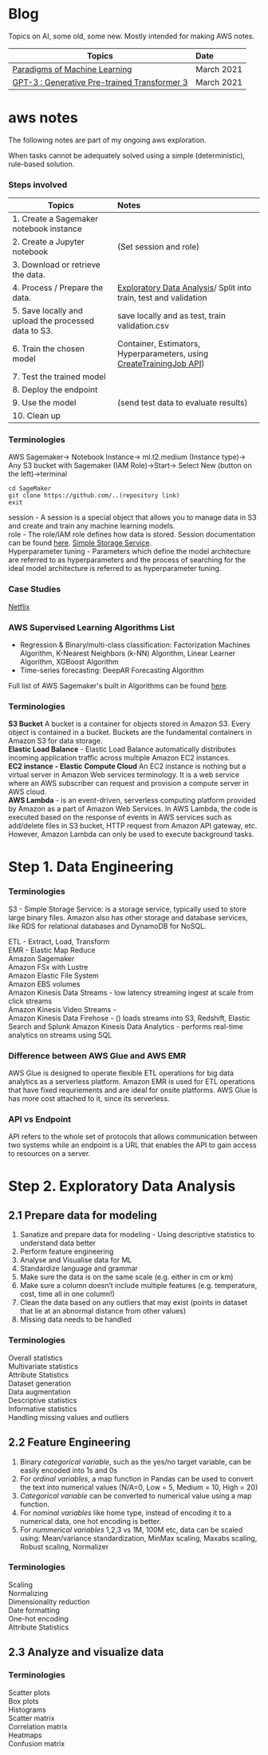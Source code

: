
# Blog

Topics on AI, some old, some new. Mostly intended for making AWS notes. 

| Topics        | Date |
| ------------- | :------------- | 
| [Paradigms of Machine Learning](posts/Machine-Learning-Paradigms.md) | March 2021 |
| [GPT-3 : Generative Pre-trained Transformer 3](posts/GPT-3.md) | March 2021 |

# aws notes
The following notes are part of my ongoing aws exploration. 

When tasks cannot be adequately solved using a simple (deterministic), rule-based solution.

### Steps involved 
| Topics        | Notes|
| ------------- |:------ |
| 1. Create a Sagemaker notebook instance     | |
| 2. Create a Jupyter notebook  | (Set session and role)   |
| 3. Download or retrieve the data.     | |
| 4. Process / Prepare the data. |  [Exploratory Data Analysis](posts/Exploratory-Data-Analysis.md)/ Split into train, test and validation  | 
| 5. Save locally and upload the processed data to S3.   | save locally and as test, train validation.csv |
| 6. Train the chosen model   | Container, Estimators, Hyperparameters, using [CreateTrainingJob API](https://docs.aws.amazon.com/sagemaker/latest/APIReference/API_CreateTrainingJob.html))     |
| 7. Test the trained model |       |
| 8. Deploy the endpoint | |
| 9. Use the model    |   (send test data to evaluate results)    |
| 10. Clean up      |   |



### Terminologies
AWS Sagemaker-> Notebook Instance-> ml.t2.medium (Instance type)-> Any S3 bucket with Sagemaker (IAM Role)->Start-> Select New (button on the left)->terminal

```
cd SageMaker
git clone https://github.com/..(repository link)
exit
```
session - A session is a special object that allows you to manage data in S3 and create and train any machine learning models.  
role - The role/IAM role defines how data is stored. Session documentation can be found [here](https://sagemaker.readthedocs.io/en/latest/session.html). 
[Simple Storage Service](posts/S3-simple-storage-service.md).   
Hyperparameter tuning - Parameters which define the model architecture are referred to as hyperparameters and the process of searching for the ideal model architecture is referred to as hyperparameter tuning.
### Case Studies
[Netflix](posts/Case-Studies.md) 



### AWS Supervised Learning Algorithms List 
* Regression & Binary/multi-class classification: Factorization Machines Algorithm, K-Nearest Neighbors (k-NN) Algorithm, Linear Learner Algorithm, XGBoost Algorithm   
* Time-series forecasting: DeepAR Forecasting Algorithm   

Full list of AWS Sagemaker's built in Algorithms can be found [here](https://docs.aws.amazon.com/sagemaker/latest/dg/algos.html). 


### Terminologies    
**S3 Bucket** A bucket is a container for objects stored in Amazon S3. Every object is contained in a bucket. Buckets are the fundamental containers in Amazon S3 for data storage.     
**Elastic Load Balance** - Elastic Load Balance automatically distributes incoming application traffic across multiple Amazon EC2 instances.   
**EC2 instance - Elastic Compute Cloud** An EC2 instance is nothing but a virtual server in Amazon Web services terminology. It is a web service where an AWS subscriber can request and provision a compute server in AWS cloud.  
**AWS Lambda** - is an event-driven, serverless computing platform provided by Amazon as a part of Amazon Web Services. In AWS Lambda, the code is executed based on the response of events in AWS services such as add/delete files in S3 bucket, HTTP request from Amazon API gateway, etc. However, Amazon Lambda can only be used to execute background tasks.    

# Step 1. Data Engineering

### Terminologies     
S3 - Simple Storage Service: is a storage service, typically used to store large binary files. Amazon also has other storage and database services, like RDS for relational databases and DynamoDB for NoSQL.     

ETL - Extract, Load, Transform  
EMR - Elastic Map Reduce    
Amazon Sagemaker    
Amazon FSx with Lustre       
Amazon Elastic File System   
Amazon EBS volumes   
Amazon Kinesis Data Streams  - low latency streaming ingest at scale from click streams    
Amazon Kinesis Video Streams -  
Amazon Kinesis Data Firehose -  () loads streams into S3, Redshift, Elastic Search and Splunk 
Amazon Kinesis Data Analytics - performs real-time analytics on streams using SQL  

### Difference between AWS Glue and AWS EMR    
AWS Glue is designed to operate flexible ETL operations for big data analytics as a serverless platform. Amazon EMR is used for ETL operations that have fixed requriements and are ideal for onsite platforms. AWS Glue is has more cost attached to it, since its serverless.    

### API vs Endpoint
API refers to the whole set of protocols that allows communication between two systems while an endpoint is a URL that enables the API to gain access to resources on a server.


# Step 2. Exploratory Data Analysis   
## 2.1 Prepare data for modeling
1. Sanatize and prepare data for modeling - Using descriptive statistics to understand data better   
2. Perform feature engineering   
3. Analyse and Visualise data for ML   
4. Standardize language and grammar   
5. Make sure the data is on the same scale (e.g. either in cm or km)   
6. Make sure a column doesn’t include multiple features (e.g. temperature, cost, time all in one column!)   
7. Clean the data based on any outliers that may exist (points in dataset that lie at an abnormal distance from other values)   
8. Missing data needs to be handled   

### Terminologies    
Overall statistics  
Multivariate statistics      
Attribute Statistics     
Dataset generation   
Data augmentation   
Descriptive statistics   
Informative statistics   
Handling missing values and outliers   


## 2.2 Feature Engineering
1. Binary *categorical variable*, such as the yes/no target variable, can be easily encoded into 1s and 0s   
2. For *ordinal variables*, a map function in Pandas can be used to convert the text into numerical values (N/A=0, Low = 5, Medium = 10, High = 20)   
3. *Categorical variable* can be converted to numerical value using a map function.    
4. For *nominal variables* like home type, instead of encoding it to a numerical data, one hot encoding is better.    
5. For *nummerical variables* 1,2,3 vs 1M, 100M etc, data can be scaled using: Mean/variance standardization, MinMax scaling, Maxabs scaling, Robust scaling, Normalizer   

### Terminologies    
Scaling   
Normalizing   
Dimensionality reduction      
Date formatting      
One-hot encoding      
Attribute Statistics    

## 2.3 Analyze and visualize data    

### Terminologies   
Scatter plots      
Box plots      
Histograms      
Scatter matrix      
Correlation matrix      
Heatmaps      
Confusion matrix      


